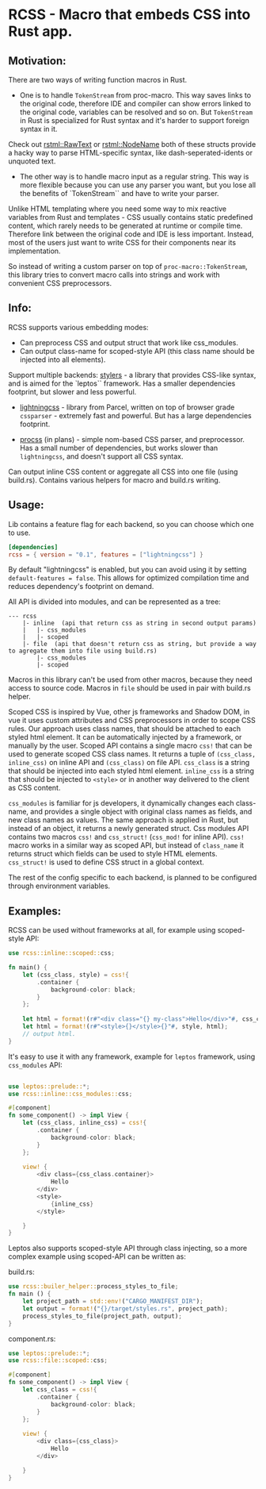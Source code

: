 # RCSS - Macro that embeds CSS into Rust app.

## Motivation: 
There are two ways of writing function macros in Rust.
- One is to handle `TokenStream` from proc-macro.
This way saves links to the original code, therefore IDE and compiler can show errors linked to the original code, variables can be resolved and so on. But `TokenStream` in Rust is specialized for Rust syntax and it's harder to support foreign syntax in it.

Check out [rstml::RawText](https://github.com/rs-tml/rstml/blob/main/src/node/raw_text.rs) or [rstml::NodeName](https://github.com/rs-tml/rstml/blob/main/src/node/node_name.rs) both of these structs provide a hacky way to parse HTML-specific syntax, like dash-seperated-idents or unquoted text.

- The other way is to handle macro input as a regular string.
This way is more flexible because you can use any parser you want, but you lose all the benefits of `TokenStream`` and have to write your parser.

Unlike HTML templating where you need some way to mix reactive variables from Rust and templates -
CSS usually contains static predefined content, which rarely needs to be generated at runtime or compile time.
Therefore link between the original code and IDE is less important. Instead, most of the users just want to write CSS for their components near its implementation.

So instead of writing a custom parser on top of `proc-macro::TokenStream`, this library tries to convert macro calls into strings and work with convenient CSS preprocessors.

## Info:

RCSS supports various embedding modes:
- Can preprocess CSS and output struct that work like css_modules.
- Can output class-name for scoped-style API (this class name should be injected into all elements).

Support multiple backends:
[stylers](https://github.com/abishekatp/stylers) - a library that provides CSS-like syntax, and is aimed for the `leptos`` framework. Has a smaller dependencies footprint, but slower and less powerful.

- [lightningcss](https://lightningcss.dev/) - library from Parcel, written on top of browser grade `cssparser` - extremely fast and powerful. But has a large dependencies footprint.

- [procss](https://github.com/ProspectiveCo/procss) (in plans) - simple nom-based CSS parser, and preprocessor. Has a small number of dependencies, but works slower than `lightningcss`, and doesn't support all CSS syntax.

Can output inline CSS content or aggregate all CSS into one file (using build.rs).
Contains various helpers for macro and build.rs writing.

## Usage:
Lib contains a feature flag for each backend, so you can choose which one to use.

```toml
[dependencies]
rcss = { version = "0.1", features = ["lightningcss"] }
```
By default "lightningcss" is enabled, but you can avoid using it by setting `default-features = false`.
This allows for optimized compilation time and reduces dependency's footprint on demand.

All API is divided into modules, and can be represented as a tree:
```text
--- rcss
    |- inline  (api that return css as string in second output params)
    |   |- css_modules 
    |   |- scoped
    |- file  (api that doesn't return css as string, but provide a way to agregate them into file using build.rs)
        |- css_modules
        |- scoped
```
Macros in this library can't be used from other macros, because they need access to source code.
Macros in `file` should be used in pair with build.rs helper. 

Scoped CSS is inspired by Vue, other js frameworks and Shadow DOM, in vue it uses custom attributes and CSS preprocessors in order to scope CSS rules.
Our approach uses class names, that should be attached to each styled html element.
It can be automatically injected by a framework, or manually by the user.
Scoped API contains a single macro `css!` that can be used to generate scoped CSS class names.
It returns a tuple of `(css_class, inline_css)` on inline API and `(css_class)` on file API.
`css_class` is a string that should be injected into each styled html element.
`inline_css` is a string that should be injected to `<style>` or in another way delivered to the client as CSS content.

`css_modules` is familiar for js developers, it dynamically changes each class-name, and provides a single object with original class names as fields, and new class names as values.
The same approach is applied in Rust, but instead of an object, it returns a newly generated struct.
Css modules API contains two macros `css!` and `css_struct!` (`css_mod!` for inline API).
`css!` macro works in a similar way as scoped API, but instead of `class_name` it returns struct which fields can be used to style HTML elements.
 `css_struct!` is used to define CSS struct in a global context.

The rest of the config specific to each backend, is planned to be configured through environment variables.

## Examples: 

RCSS can be used without frameworks at all, for example using scoped-style API:
```rust
use rcss::inline::scoped::css;

fn main() {
    let (css_class, style) = css!{
        .container {
            background-color: black;
        }
    };
    
    let html = format!(r#"<div class="{} my-class">Hello</div>"#, css_class);
    let html = format!(r#"<style>{}</style>{}"#, style, html);
    // output html.
}

```

It's easy to use it with any framework,
example for `leptos` framework, using `css_modules` API:

```rust

use leptos::prelude::*;
use rcss::inline::css_modules::css;

#[component]
fn some_component() -> impl View {
    let (css_class, inline_css) = css!{
        .container {
            background-color: black;
        }
    };
    
    view! {
        <div class={css_class.container}>
            Hello
        </div>
        <style>
            {inline_css}
        </style>

    }
}

```

Leptos also supports scoped-style API through class injecting, so a more complex example using scoped-API can be written as:

build.rs:
```rust
use rcss::builer_helper::process_styles_to_file;
fn main () {
    let project_path = std::env!("CARGO_MANIFEST_DIR");
    let output = format!("{}/target/styles.rs", project_path);
    process_styles_to_file(project_path, output);
}
```

component.rs:
```rust
use leptos::prelude::*;
use rcss::file::scoped::css;

#[component]
fn some_component() -> impl View {
    let css_class = css!{
        .container {
            background-color: black;
        }
    };
    
    view! {
        <div class={css_class}>
            Hello
        </div>

    }
}

```

